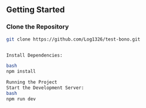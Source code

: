 ## Getting Started

### Clone the Repository

```bash
git clone https://github.com/Log1326/test-bono.git


Install Dependencies:

bash
npm install

Running the Project
Start the Development Server:
bash
npm run dev
```
